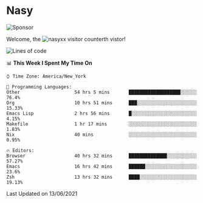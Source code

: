 # Nasy

<!--
<p align="center">
<img height="200" src="https://github-readme-stats.vercel.app/api?username=nasyxx&count_private=true&show_icons=true&theme=dracula&include_all_commits=true"/>
<img height="200" src="https://github-readme-stats.vercel.app/api/top-langs/?username=nasyxx&theme=dracula&hide=html,jupyter+notebook&count_private=true&show_icons=true"/>
</p>

  
----------------
-->

![Sponsor](https://img.shields.io/static/v1.svg?label=Sponsor&message=%E2%9D%A4&logo=GitHub&style=flat&color=pink)
 
Welcome, the ![nasyxx visitor counter](https://count.getloli.com/get/@nasyxx?theme=rule34)th vistor!
 
<!--START_SECTION:waka-->
![Lines of code](https://img.shields.io/badge/From%20Hello%20World%20I%27ve%20Written-5.4%20million%20lines%20of%20code-blue)

📊 **This Week I Spent My Time On** 

```text
⌚︎ Time Zone: America/New_York

💬 Programming Languages: 
Other                    54 hrs 5 mins       ███████████████████░░░░░░   76.4% 
Org                      10 hrs 51 mins      ███░░░░░░░░░░░░░░░░░░░░░░   15.33% 
Emacs Lisp               2 hrs 56 mins       █░░░░░░░░░░░░░░░░░░░░░░░░   4.15% 
Makefile                 1 hr 17 mins        ░░░░░░░░░░░░░░░░░░░░░░░░░   1.83% 
Nix                      40 mins             ░░░░░░░░░░░░░░░░░░░░░░░░░   0.95%

🔥 Editors: 
Browser                  40 hrs 32 mins      ██████████████░░░░░░░░░░░   57.27% 
Emacs                    16 hrs 42 mins      ██████░░░░░░░░░░░░░░░░░░░   23.6% 
Zsh                      13 hrs 32 mins      ████░░░░░░░░░░░░░░░░░░░░░   19.13%

```


 Last Updated on 13/06/2021
<!--END_SECTION:waka-->

<!-- ![visitors](https://visitor-badge.laobi.icu/badge?page_id=nasyxx.nasyxx) -->
